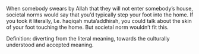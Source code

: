 When somebody swears by Allah that they will not enter somebody’s house, societal norms would say that you’d typically step your foot into the home. If you took it literally, I.e. haqiqah muta’addhirah, you could talk about the skin of your foot touching the home. But societal norm wouldn’t fit this.

Definition: diverting from the literal meaning, towards the culturally understood and accepted meaning.